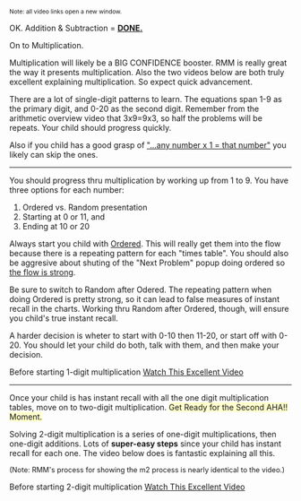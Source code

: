 <p><span style="font-size:75%;">Note: all video links open a new window.</span></p>

<p>OK. Addition & Subtraction = <b><u>DONE.</u></b></p>

<p>On to Multiplication.</p>

<p>Multiplication will likely be a BIG CONFIDENCE booster. RMM is really great the way it presents multiplication. Also the two videos below are both truly excellent explaining multiplication. So expect quick advancement.</p>

<p>There are a lot of single-digit patterns to learn. The equations span 1-9 as the primary digit, and 0-20 as the second digit. Remember from the arithmetic overview video that 3x9=9x3, so half the problems will be repeats. Your child should progress quickly.</p>

<p>Also if you child has a good grasp of <u>"...any number x 1 = that number"</u> you likely can skip the ones.</p>

<hr>

<p>You should progress thru multiplication by working up from 1 to 9. You have three options for each number:
<ol>
<li>Ordered vs. Random presentation</li>
<li>Starting at 0 or 11, and</li>
<li>Ending at 10 or 20</li>
</ol></p>

<p>Always start you child with <u>Ordered</u>. This will really get them into the flow because there is a repeating pattern for each "times table". You should also be aggresive about shuting of the "Next Problem" popup doing ordered so <u>the flow is strong</u>.</p>

<p>Be sure to switch to Random after Odered. The repeating pattern when doing Ordered is pretty strong, so it can lead to false measures of instant recall in the charts. Working thru Random after Ordered, though, will ensure you child&#039;s true instant recall.</p>

<p>A harder decision is wheter to start with 0-10 then 11-20, or start off with 0-20. You should let your child do both, talk with them, and then make your decision.</p>

<p>Before starting 1-digit multiplication <a target="_blank" href="https://www.youtube.com/watch?v=mvOkMYCygps">Watch This Excellent Video</a></p>

<hr>

Once your child is has instant recall with all the one digit multiplication tables, move on to two-digit multiplication. <span style="background-color:#ffffcc">Get Ready for the Second AHA!! Moment.</span></p>

<p>Solving 2-digit multiplication is a series of one-digit multiplications, then one-digit additions. Lots of <b>super-easy steps</b> since your child has instant recall for each one. The video below does is fantastic explaining all this. <p><span style="font-size:90%;">(Note: RMM&#039;s process for showing the m2 process is nearly identical to the video.)</span></p>

<p>Before starting 2-digit multiplication <a target="_blank" href="https://www.youtube.com/watch?v=RVYwunbpMHA">Watch This Excellent Video</a></p>

